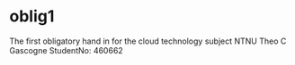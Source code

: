 # oblig1
The first obligatory hand in for the cloud technology subject NTNU
Theo C Gascogne
StudentNo: 460662
